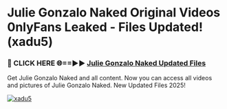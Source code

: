 # Julie Gonzalo Naked Original Videos 0nlyFans Leaked - Files Updated! (xadu5)

<h3>🔴 CLICK HERE 🌐==►► <a href="https://tinyurl.com/up5wt9bj" rel="nofollow">Julie Gonzalo Naked Updated Files</a></h3>

Get Julie Gonzalo Naked and all content. Now you can access all videos and pictures of Julie Gonzalo Naked. New Updated Files 2025!

[![xadu5](https://i.imgur.com/ABiUzMV.gif)](https://tinyurl.com/up5wt9bj)
